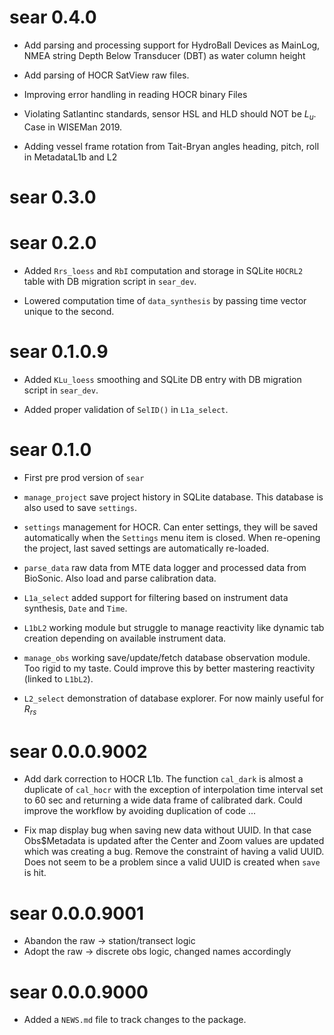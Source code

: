 # sear 0.4.0

* Add parsing and processing support for HydroBall Devices as MainLog, NMEA string Depth Below Transducer (DBT) as water column height

* Add parsing of  HOCR SatView raw files.

* Improving error handling in reading HOCR binary Files

* Violating Satlantinc standards, sensor HSL and HLD should NOT be $L_u$. Case in WISEMan 2019.

* Adding vessel frame rotation from Tait-Bryan angles heading, pitch, roll in MetadataL1b and L2

# sear 0.3.0

# sear 0.2.0

* Added `Rrs_loess` and `RbI` computation and storage in SQLite `HOCRL2` table with DB migration script in `sear_dev`.

* Lowered computation time of `data_synthesis` by passing time vector unique to the second.

# sear 0.1.0.9

* Added `KLu_loess` smoothing and SQLite DB entry with DB migration script in `sear_dev`.

* Added proper validation of `SelID()` in `L1a_select`.

# sear 0.1.0

* First pre prod version of `sear`

* `manage_project` save project history in SQLite database. This database is also used to save `settings`.

* `settings` management for HOCR. Can enter settings, they will be saved automatically when the `Settings` menu item is closed. When re-opening the project, last saved settings are automatically re-loaded.

* `parse_data` raw data from MTE data logger and processed data from BioSonic. Also load and parse calibration data.

* `L1a_select` added support for filtering based on instrument data synthesis, `Date` and `Time`.

* `L1bL2` working module but struggle to manage reactivity like dynamic tab creation depending on available instrument data.

* `manage_obs` working save/update/fetch database observation module. Too rigid to my taste. Could improve this by better mastering reactivity (linked to `L1bL2`).

* `L2_select` demonstration of database explorer. For now mainly useful for $R_{rs}$ 

# sear 0.0.0.9002

* Add dark correction to HOCR L1b. The function `cal_dark` is almost a duplicate of `cal_hocr` with the exception of interpolation time interval set to 60 sec and returning a wide data frame of calibrated dark. Could improve the workflow by avoiding duplication of code ...

* Fix map display bug when saving new data without UUID. In that case Obs$Metadata is updated after the Center and Zoom values are updated which was creating a bug. Remove the constraint of having a valid UUID. Does not seem to be a problem since a valid UUID is created when `save` is hit.

# sear 0.0.0.9001

* Abandon the raw -> station/transect logic
* Adopt the raw -> discrete obs logic, changed names accordingly

# sear 0.0.0.9000

* Added a `NEWS.md` file to track changes to the package.
